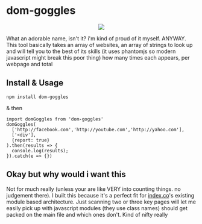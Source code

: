 # dom-goggles

<div align="center"><img src="http://i.imgur.com/ZkwFZJy.png"></div>

What an adorable name, isn't it? i'm kind of proud of it myself. ANYWAY. This tool basically takes an array of websites, an array of strings to look up and will tell you to the best of its skills (it uses phantomjs so modern javascript might break this poor thing) how many times each appears, per webpage and total

## Install & Usage

    npm install dom-goggles

& then

    import domGoggles from 'dom-goggles'
    domGoggles(
      ['http://facebook.com','http://youtube.com','http://yahoo.com'],
      ['<div'],
      {report: true}
    ).then(results => {
      console.log(results);
    }).catch(e => {})

## Okay but why would i want this

Not for much really (unless your are like VERY into counting things. no judgement there). I built this because it's a perfect fit for [index.co](http://index.co)'s existing module based architecture. Just scanning two or three key pages will let me easily pick up with javascript modules (they use class names) should get packed on the main file and which ones don't. Kind of nifty really
